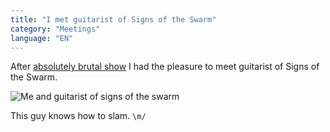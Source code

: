```yaml
---
title: "I met guitarist of Signs of the Swarm"
category: "Meetings"
language: "EN"
---
```


After [absolutely brutal show](/music/cattle-decapitation-sings-of-the-swarm-200-stab-wounds-vomit-forth-2024-03-23/)
I had the pleasure to meet guitarist of Signs of the Swarm.

![Me and guitarist of signs of the swarm](/assets/music-reports/2024-03-23-cattle-decapitation-sings-of-the-swarm-200-stab-wounds-vomit-forth/i-met-guitarist-of-signs-of-the-swarm.jpg)

This guy knows how to slam. `\m/`

